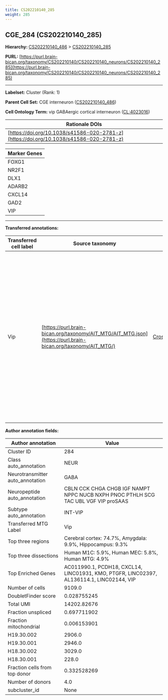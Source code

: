 ```yaml
---
title: CS202210140_285
weight: 285
---
```

## CGE_284 (CS202210140_285)
<b>Hierarchy: </b>
[CS202210140_486](../CS202210140_486) >
[CS202210140_285](../CS202210140_285)

**PURL:** [https://purl.brain-bican.org/taxonomy/CS202210140/CS202210140_neurons/CS202210140_285](https://purl.brain-bican.org/taxonomy/CS202210140/CS202210140_neurons/CS202210140_285)

---


**Labelset:** Cluster (Rank: 1)

**Parent Cell Set:** CGE interneuron ([CS202210140_486](../CS202210140_486))



**Cell Ontology Term:**  vip GABAergic cortical interneuron ([CL:4023016](https://www.ebi.ac.uk/ols/ontologies/cl/terms?obo_id=CL:4023016)) 

| Rationale DOIs |
|----------------|
|[https://doi.org/10.1038/s41586-020-2781-z](https://doi.org/10.1038/s41586-020-2781-z)|

[MARKER GENES.]: #


| Marker Genes |
|--------------|
|FOXG1|
|NR2F1|
|DLX1|
|ADARB2|
|CXCL14|
|GAD2|
|VIP|

---

[TRANSFERRED ANNOTATIONS.]: #


**Transferred annotations:**

| Transferred cell label | Source taxonomy | Source node accession | Algorithm name | Comment |
|------------------------|-----------------|-----------------------|----------------|---------|
|Vip|[https://purl.brain-bican.org/taxonomy/AIT_MTG/AIT_MTG.json](https://purl.brain-bican.org/taxonomy/AIT_MTG/)|[CrossArea_subclass:082c817b6f](https://purl.brain-bican.org/taxonomy/AIT_MTG/CrossArea_subclass_082c817b6f)||We performed PCA (50 components) on our full dataset, trained a random forest classifier (scikit-learn, class_ weight=‘balanced’, max_depth=50) on the MTG labels, and then predicted labels for all cells. We labeled each cluster with the mode of its constituent cells if two conditions were met: more than 0.8 of predicted labels matched the mode, and the mean probability of these pre- dictions was greater than 0.8.|

[AUTHOR ANNOTATION FIELDS.]: #


**Author annotation fields:**

| Author annotation | Value |
|-------------------|-------|
|Cluster ID|284|
|Class auto_annotation|NEUR|
|Neurotransmitter auto_annotation|GABA|
|Neuropeptide auto_annotation|CBLN CCK CHGA CHGB IGF NAMPT NPPC NUCB NXPH PNOC PTHLH SCG TAC UBL VGF VIP proSAAS|
|Subtype auto_annotation|INT-VIP|
|Transferred MTG Label|Vip|
|Top three regions|Cerebral cortex: 74.7%, Amygdala: 9.9%, Hippocampus: 9.3%|
|Top three dissections|Human M1C: 5.9%, Human MEC: 5.8%, Human MTG: 4.9%|
|Top Enriched Genes|AC011990.1, PCDH18, CXCL14, LINC01931, KMO, PTGFR, LINC02397, AL136114.1, LINC02144, VIP|
|Number of cells|9109.0|
|DoubletFinder score|0.028755245|
|Total UMI|14202.82676|
|Fraction unspliced|0.697711902|
|Fraction mitochondrial|0.006153901|
|H19.30.002|2906.0|
|H19.30.001|2946.0|
|H18.30.002|3029.0|
|H18.30.001|228.0|
|Fraction cells from top donor|0.332528269|
|Number of donors|4.0|
|subcluster_id|None|
